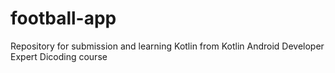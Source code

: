 # football-app

Repository for submission and learning Kotlin from Kotlin Android Developer Expert Dicoding course